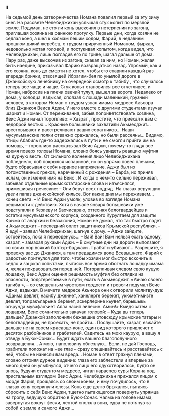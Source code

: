 **II**


На седьмой день затворничества Номана повалил первый за эту зиму снег. На рассвете Челебиджихан услышал стук копыт по мерзлой земле. Подумал, не его ли конь выскочил в нетерпении из загона, приглашая хозяина на раннюю прогулку.
Первые дни, когда хозяин не седлал коня, а шел к холмам пешим ходом, Фарий, в недавнем прошлом дикий жеребец, с трудом прирученный Номаном, фыркал, недовольно мотая головой, и постукивал копытом, когда видел, что Челебиджихан, лишь погладив его по гриве, шагал дальше от дома. Пару раз, даже выскочив из загона, скакал за ним, но Номан, желая быть наедине, приказывал Фарию возвращаться назад. Упрямый, как и его хозяин, конь до смерти не хотел, чтобы его ставили каждый раз впереди брички, отвозящей Ибрагим-бея по унылой дороге в Джанкойскую лечебницу на очередной осмотр к табибу , что случалось теперь все чаще и чаще.
Стук копыт становился все отчетливее, и Номан, набросив на плечи овечий тулуп, вышел за ворота.
Недалеко от дома, у колодца, вздыхая,  сползал с лошади маленький, грузный человек, в котором Номан с трудом узнал имама медресе Акъсора близ Джанкоя Веиса Аджи. У него вместе с другими студентами изучал шариат и Номан.
От  переживания, забыв поприветствовать хозяина, Веис Аджи начал торопливо:
– Хазрат , простите, что приехал к вам с недоброй вестью... Красные большевики захватили Акьмесджит... арестовывают и расстреливают ваших соратников... Наши мусульманские полки отважно сражались, но были рассеяны... Видимо, птицы Абабиль  где-то задержались в пути и не смогли прийти им на помощь, – торопливо рассказывал Веис Аджи, почему-то глядя все время поверх головы Номана, словно боясь увидеть реакцию муфтия на дурную весть.
От сильного волнения лицо Челебиджихана побледнело, лоб покрылся испариной, но он упрямо повел плечами, будто сбрасывая с себя нервное напряжение.
Аджи был из потомственных греков, нареченный с рождения – Барба, но приняв ислам, он изменил имя на Веис . И когда о чем-то сильно переживал, забывал отдельные крымскотатарские слова и изъяснялся, примешивая греческие: 
– Они берут всех подряд. На глазах верующих увели папаз  джанскойской кильсе. Вот какие дни мы переживаем... конец света. – И Веис Аджи умолк, уловив во взгляде Номана решимости к действию.
Хотя в начале января большевики уже подступили к Кезлеву и Бахчисараю, оттесняя белогвардейцев и остатки мусульманского корпуса, созданного Курултаем для защиты Крыма от анархии и беззакония, Номан не думал, что так быстро падет и Акьмесджит – последний оплот защитников Крымской республики.
– Я еду! – заявил Челебиджихан, шагнув к дому. – Аджи зайдите, согрейтесь, пока я переоденусь...
– Вай! Вай! Вам нельзя ехать одному, хазрат, – замахал руками Аджи. – В смутные дни на дороги выползают со своих нор всякий балтыр-баджаки . Грабят и убивают... Разрешите, я провожу вас до Джанкоя, а там предадимся воле Всевышнего.
Фарий с радостью пригнулся для того, чтобы хозяин мог быстро вскочить в седло и зацокал копытами, пытаясь все время обогнать лошадку имама и, желая покрасоваться перед ней.
Поторапливая следом свою куцую лошадку, Веис Аджи оценил решимость муфтия без оглядки на опасности, подстерегаемые в пути, ехать в Акьмесджит.
«Узнаю своего талиба », – со смешенным чувством гордости и тревоги подумал Веис Аджи, вздыхая.
В мечети медресе Акьчора они сотворили молитву-дуа:
«Даима девлет, насибу дженнет, ханелерге берекет, 
укюметимизге девлет, топракъларына берекет, аскерлерине
кьувет, барышыкь огьрунда мувафакъиет Алла насип эйлесин.
Амин!» 
Выйдя затем к лошадям, Веис сомнительно закачал головой:
– Куда вы теперь дальше? Джанкой заполонили бежавшие отовсюду крымские татары и белогвардейцы, не проехать, не пройти... Послушайте, хазрат, езжайте дальше не на своем красавце-коне, один вид которого привлечет с десяток разбойников и грабителей. Садитесь на мою каурую, а вашу я отведу в Буюк-Сонак... Будет ждать вашего благополучного возвращения... А мою, наполовину облезлую... Если, не дай Господь, грабители положат на нее глаз – сразу спешивайтесь и расставайтесь с ней, чтобы не нанесли вам вреда...
Номан в ответ тряхнул плечами, словно отгоняя дурное видение: глаза его заблестели и впервые за много дней он улыбнулся, отчего лицо его одухотворилось, будто он вновь, будучи студентом медресе, читал нараспев суры Корана под пристальным взглядом Веис Аджи.
Челебиджихан прижался лицом к морде Фария, прощаясь со своим конем, и ему почудилось, что в глазах коня сверкнули слезы.
Конь еще долго брыкался, пытаясь сбросить с себя Веис Аджи, тщетно пытающегося повернуть упрямца на тропу, ведущую обратно в Буюк-Сонак. Чалма на голове имама, завернутая вокруг фески, лентой сползла вниз, едва не потянув за собой к земле и самого Аджи...
